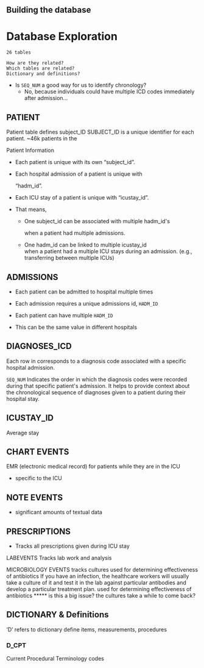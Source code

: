 


## Building the database


# Database Exploration
	26 tables

	How are they related?
	Which tables are related?
	Dictionary and definitions?

* Is `SEQ_NUM` a good way for us to identify chronology? 
	* No, because individuals could have multiple ICD codes immediately after admission...

## PATIENT
Patient table defines subject_ID
SUBJECT_ID is a unique identifier for each patient. 
~46k patients in the


Patient Information

- Each patient is unique with its own “subject_id”.
    
- Each hospital admission of a patient is unique with
    
    “hadm_id”.
    
- Each ICU stay of a patient is unique with “icustay_id”.
    
- That means,
    
    - One subject_id can be associated with multiple hadm_id's
        
        when a patient had multiple admissions.
        
    - One hadm_id can be linked to multiple icustay_id  
        when a patient had a multiple ICU stays during an admission. (e.g., transferring between multiple ICUs)
## ADMISSIONS

* Each patient can be admitted to hospital multiple times

* Each admission requires a unique admissions id,  `HADM_ID`
* Each patient can have multiple `HADM_ID`
* This can be the same value in different hospitals


## DIAGNOSES_ICD
Each row in corresponds to a diagnosis code associated with a specific hospital admission. 

`SEQ_NUM`
Indicates the order in which the diagnosis codes were recorded during that specific patient's admission. It helps to provide context about the chronological sequence of diagnoses given to a patient during their hospital stay.

## ICUSTAY_ID
Average stay

## CHART EVENTS
EMR (electronic medical record) for patients while they are in the ICU
- specific to the ICU
		
## NOTE EVENTS
- significant amounts of textual data

## PRESCRIPTIONS
- Tracks all prescriptions given during ICU stay



LABEVENTS
Tracks lab work and analysis

MICROBIOLOGY EVENTS
tracks cultures used for determining effectiveness of antibiotics
If you have an infection, the healthcare workers will usually take a culture of it and test it in the lab against particular antibodies and develop a particular treatment plan.
used for determining effectiveness of antibiotics
***** is this a big issue? the cultures take a while to come back?


## DICTIONARY & Definitions
‘D’ refers to dictionary
define items, measurements, procedures

### D_CPT
Current Procedural Terminology codes


